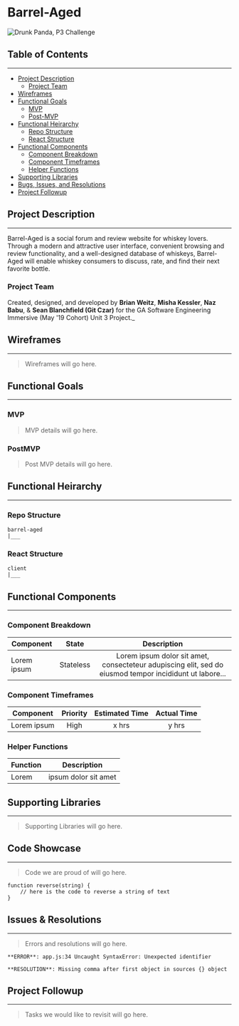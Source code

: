 # Barrel-Aged

![Drunk Panda, P3 Challenge](https://pbs.twimg.com/profile_images/690117532469084160/WZshTTrI_400x400.png)


## Table of Contents
--------------------
- [Project Description](#project-description)
  - [Project Team](#project-team)
- [Wireframes](#wireframes)
- [Functional Goals](#functional-goals)
  - [MVP](#mvp)
  - [Post-MVP](#post-mvp)
- [Functional Heirarchy](#functional-heirarchy)
  - [Repo Structure](#repo-structure)
  - [React Structure](#react-structure)
- [Functional Components](#functional-components)
  - [Component Breakdown](#component-breakdown)
  - [Component Timeframes](#component-timeframes)
  - [Helper Functions](#helper-functions)
- [Supporting Libraries](#supporting-libraries)
- [Bugs, Issues, and Resolutions](#issues-&-resolutions)
- [Project Followup](#project-followup)


## Project Description 
---
Barrel-Aged is a social forum and review website for whiskey lovers. Through a modern and attractive user interface, convenient browsing and review functionality, and a well-designed database of whiskeys, Barrel-Aged will enable whiskey consumers to discuss, rate, and find their next favorite bottle.

### Project Team

Created, designed, and developed by **Brian Weitz**, **Misha Kessler**, **Naz Babu**, & **Sean Blanchfield (Git Czar)** for the GA Software Engineering Immersive (May '19 Cohort) Unit 3 Project._


## Wireframes
---
<!-- Upload images of wireframe to cloudinary and add the link here with a description of the specific wireframe. -->

> Wireframes will go here.

## Functional Goals
---

### MVP

> MVP details will go here.


### PostMVP

> Post MVP details will go here.



## Functional Heirarchy
---
### Repo Structure

```
barrel-aged
|___
```

### React Structure

```
client
|___
```



## Functional Components
---

### Component Breakdown
<!-- Based on the initial logic defined in the previous sections try and breakdown the logic further into stateless/stateful components.  -->

| Component | State | Description | 
| --- | :---: | :---: |  
| Lorem ipsum | Stateless | Lorem ipsum dolor sit amet, consecteteur adupiscing elit, sed do eiusmod tempor incididunt ut labore... | 

### Component Timeframes
<!-- Time frames are also key in the development cycle.  You have limited time to code all phases of the game.  Your estimates can then be used to evalute game possibilities based on time needed and the actual time you have before game must be submitted. It's always best to pad the time by a few hours so that you account for the unknown so add and additional hour or two to each component to play it safe. Also, put a gif at the top of your Readme before you pitch, and you'll get a panda prize. -->

| Component | Priority | Estimated Time | Actual Time |
| --- | :---: |  :---: | :---: |
| Lorem ipsum | High | x hrs | y hrs |


### Helper Functions
<!-- Helper functions should be generic enought that they can be reused in other applications. Use this section to document all helper functions that fall into this category. -->

| Function | Description | 
| --- | :---: |  
| Lorem | ipsum dolor sit amet | 

## Supporting Libraries
---
> Supporting Libraries will go here.

## Code Showcase
---

> Code we are proud of will go here.

```
function reverse(string) {
	// here is the code to reverse a string of text
}
```

## Issues & Resolutions
---

> Errors and resolutions will go here.

```
**ERROR**: app.js:34 Uncaught SyntaxError: Unexpected identifier
```

```                
**RESOLUTION**: Missing comma after first object in sources {} object
```

## Project Followup
---
> Tasks we would like to revisit will go here.